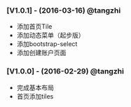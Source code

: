 
### [V1.0.1] - (2016-03-16) @tangzhi

* 添加首页Tile
* 添加动态菜单（起步版）
* 添加bootstrap-select
* 添加创建账户页面

### [V1.0.0] - (2016-02-29) @tangzhi

* 完成基本布局
* 首页添加tiles
